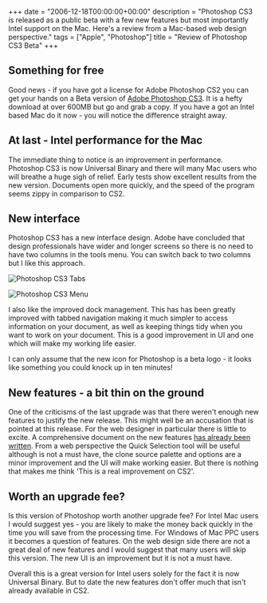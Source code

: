 +++
date = "2006-12-18T00:00:00+00:00"
description = "Photoshop CS3 is released as a public beta with a few new features but most importantly Intel support on the Mac. Here's a review from a Mac-based web design perspective."
tags = ["Apple", "Photoshop"]
title = "Review of Photoshop CS3 Beta"
+++

## Something for free

Good news - if you have got a license for Adobe Photoshop CS2 you can get your
hands on a Beta version of [Adobe Photoshop CS3][1]. It is a hefty download at
over 600MB but go and grab a copy. If you have a got an Intel based Mac do it
now - you will notice the difference straight away.

## At last - Intel performance for the Mac

The immediate thing to notice is an improvement in performance. Photoshop CS3 is
now Universal Binary and there will many Mac users who will breathe a huge sigh
of relief. Early tests show excellent results from the new version. Documents
open more quickly, and the speed of the program seems zippy in comparison to
CS2.

## New interface

Photoshop CS3 has a new interface design. Adobe have concluded that design
professionals have wider and longer screens so there is no need to have two
columns in the tools menu. You can switch back to two columns but I like this
approach.

![Photoshop CS3 Tabs][2]

![Photoshop CS3 Menu][3]

I also like the improved dock management. This has has been greatly improved
with tabbed navigation making it much simpler to access information on your
document, as well as keeping things tidy when you want to work on your document.
This is a good improvement in UI and one which will make my working life easier.

I can only assume that the new icon for Photoshop is a beta logo - it looks like
something you could knock up in ten minutes!

## New features - a bit thin on the ground

One of the criticisms of the last upgrade was that there weren't enough new
features to justify the new release. This might well be an accusation that is
pointed at this release. For the web designer in particular there is little to
excite. A comprehensive document on the new features [has already been
written][4]. From a web perspective the Quick Selection tool will be useful
although is not a must have, the clone source palette and options are a minor
improvement and the UI will make working easier. But there is nothing that makes
me think 'This is a real improvement on CS2'.

## Worth an upgrade fee?

Is this version of Photoshop worth another upgrade fee? For Intel Mac users I
would suggest yes - you are likely to make the money back quickly in the time
you will save from the processing time. For Windows of Mac PPC users it becomes
a question of features. On the web design side there are not a great deal of new
features and I would suggest that many users will skip this version. The new UI
is an improvement but it is not a must have.

Overall this is a great version for Intel users solely for the fact it is now
Universal Binary. But to date the new features don't offer much that isn't
already available in CS2.

[1]: http://labs.adobe.com/technologies/photoshopcs3/
[2]: /images/articles/cs3_tabs.webp
[3]: /images/articles/cs3_menu.webp
[4]: http://photoshopnews.com/stories/downloads/whatsnewinPSCS3.pdf
